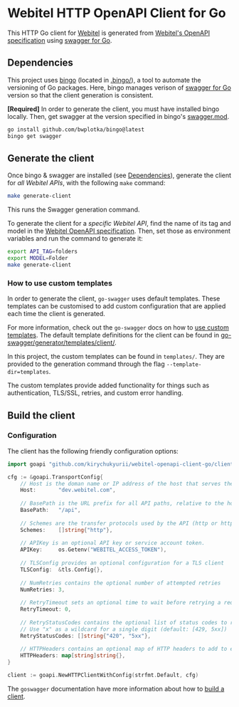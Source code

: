 # Webitel HTTP OpenAPI Client for Go

This HTTP Go client for [Webitel](https://github.com/webitel) is generated from [Webitel's OpenAPI specification](https://github.com/webitel/protos/blob/main/swagger/api.json) using [swagger for Go](https://github.com/go-swagger/go-swagger).

## Dependencies

This project uses [bingo](https://github.com/bwplotka/bingo) (located in [.bingo/](.bingo/)), a tool to automate the versioning of Go packages. Here, bingo manages verison of [swagger for Go](https://github.com/go-swagger/go-swagger) version so that the client generation is consistent.

**[Required]**  In order to generate the client, you must have installed bingo locally. Then, get swagger at the version specified in bingo's [swagger.mod](.bingo/swagger.mod).
```bash
go install github.com/bwplotka/bingo@latest
bingo get swagger
```

## Generate the client

Once bingo & swagger are installed (see [Dependencies](#dependencies)), generate the client for _all Webitel APIs_, with the following `make` command:

```bash
make generate-client
```

This runs the Swagger generation command.

To generate the client for a _specific Webitel API_, find the name of its tag and model in the [Webitel OpenAPI specification](https://github.com/webitel/protos/blob/main/swagger/api.json). Then, set those as environment variables and run the command to generate it:
```bash
export API_TAG=folders
export MODEL=Folder
make generate-client
```

### How to use custom templates

In order to generate the client, `go-swagger` uses default templates. These templates can be customised to add custom configuration that are applied each time the client is generated.

For more information, check out the `go-swagger` docs on how to [use custom templates](https://github.com/go-swagger/go-swagger/blob/master/docs/generate/templates.md). The default template definitions for the client can be found in [go-swagger/generator/templates/client/](https://github.com/go-swagger/go-swagger/tree/master/generator/templates/client).

In this project, the custom templates can be found in `templates/`. They are provided to the generation command through the flag `--template-dir=templates`.

The custom templates provide added functionality for things such as authentication, TLS/SSL, retries, and custom error handling.

## Build the client

### Configuration

The client has the following friendly configuration options:

```go
import goapi "github.com/kirychukyurii/webitel-openapi-client-go/client"

cfg := &goapi.TransportConfig{
    // Host is the doman name or IP address of the host that serves the API.
    Host:       "dev.webitel.com",
    
    // BasePath is the URL prefix for all API paths, relative to the host root.
    BasePath:   "/api",
    
    // Schemes are the transfer protocols used by the API (http or https).
    Schemes:    []string{"http"},
    
    // APIKey is an optional API key or service account token.
    APIKey:     os.Getenv("WEBITEL_ACCESS_TOKEN"),
    
    // TLSConfig provides an optional configuration for a TLS client
    TLSConfig:  &tls.Config{},
    
    // NumRetries contains the optional number of attempted retries
    NumRetries: 3,
    
    // RetryTimeout sets an optional time to wait before retrying a request
    RetryTimeout: 0,
    
    // RetryStatusCodes contains the optional list of status codes to retry
    // Use "x" as a wildcard for a single digit (default: [429, 5xx])
    RetryStatusCodes: []string{"420", "5xx"},
    
    // HTTPHeaders contains an optional map of HTTP headers to add to each request
    HTTPHeaders: map[string]string{},
}

client := goapi.NewHTTPClientWithConfig(strfmt.Default, cfg)
```

The `goswagger` documentation have more information about how to [build a client](https://goswagger.io/go-swagger/generate/client/).
